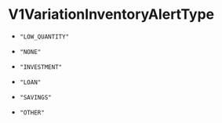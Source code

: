 
# V1VariationInventoryAlertType


* `"LOW_QUANTITY"`

* `"NONE"`

* `"INVESTMENT"`

* `"LOAN"`

* `"SAVINGS"`

* `"OTHER"`



